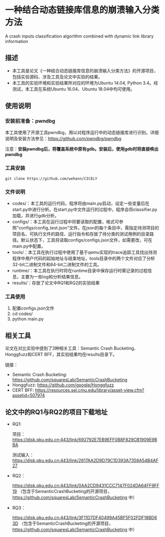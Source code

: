 # 一种结合动态链接库信息的崩溃输入分类方法

A crash inputs classification algorithm combined with dynamic link library information



## 描述

* 本工具是论文《一种结合动态链接库信息的崩溃输入分类方法》的开源项目，包括实验源码、涉及工具及论文中实验的结果。
* 本工具的实验环境和实验结果所对应的环境为Ubuntu 14.04, Python 3.4。经测试，本工具在系统Ubuntu 16.04、Ubuntu 18.04中均可使用。

## 使用说明

### 安装前准备：pwndbg

本工具使用了开源工具pwndbg，用以对程序运行中的动态链接库进行识别。详细说明及安装方法参见：https://github.com/pwndbg/pwndbg

注意：**安装pwndbg后，将覆盖系统中原有gdb。安装后，使用gdb时将直接唤出pwndbg**

### 工具安装

```
git clone https://github.com/wehann/CICELY
```

### 文件说明

* codes/：本工具的运行代码，程序将由main.py启动，设定一些变量后在start.py中进行分析。在start.py中文件运行的过程中，程序会将classifier.py加载，并进行gdb分析。
* configs/：本工具在运行过程中将要读取的配置，格式可参照"configs/config_test.json"文件。在json的每个条目中，需指定待测项目的项目名、可执行文件的路径、运行指令和存放了待分类的测试用例的目录路径。默认状态下，工具将读取configs/configs.json文件，如需更改，可在main.py中配置。
* tools/：本工具在执行过程中使用了基于qemu实现的trace追踪工具找出待测程序中用户代码的起始地址与结束地址，tools目录中的两个文件对应了分析32-bit二进制文件和64-bit二进制文件的工具。
* runtime/：本工具在执行时将在runtime目录中保存运行时需记录的过程信息，主要为一些log和分析结果信息。
* results/：存放了论文中RQ1和RQ2的实验结果

### 工具使用

1. 配置configs.json文件
2. cd codes/
3. python main.py

## 相关工具

论文在对比实验中提到了3种相关工具：Semantic Crash Bucketing、Honggfuzz和CERT BFF，其实验结果均在results目录下。

链接：

* Semantic Crash Bucketing: https://github.com/squaresLab/SemanticCrashBucketing
* Honggfuzz:  https://github.com/google/Honggfuzz
* CERT BFF: https://resources.sei.cmu.edu/library/asset-view.cfm?assetid=507974

## 论文中的RQ1与RQ2的项目下载地址

* RQ1: 

  项目：https://disk.pku.edu.cn:443/link/692792E7EB9EFF0B8F829CB1909E9BBA

  测试输入：https://disk.pku.edu.cn:443/link/2617AA2D9D79C1D393A7356A54B4AF27
  
* RQ2：

  https://disk.pku.edu.cn:443/link/0AA2CD9431CCC7147F024DA64FF9FF19
  （包含于SemanticCrashBucketing的开源项目，https://github.com/squaresLab/SemanticCrashBucketing 中）

* RQ3：

  https://disk.pku.edu.cn:443/link/3F11D7DF40499A45BF5F02FDF18BD63D
  （包含于SemanticCrashBucketing的开源项目，https://github.com/squaresLab/SemanticCrashBucketing 中）
